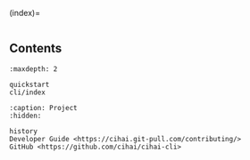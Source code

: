 (index)=

```{include} ../README.md

```

## Contents

```{toctree}
:maxdepth: 2

quickstart
cli/index

```

```{toctree}
:caption: Project
:hidden:

history
Developer Guide <https://cihai.git-pull.com/contributing/>
GitHub <https://github.com/cihai/cihai-cli>
```
